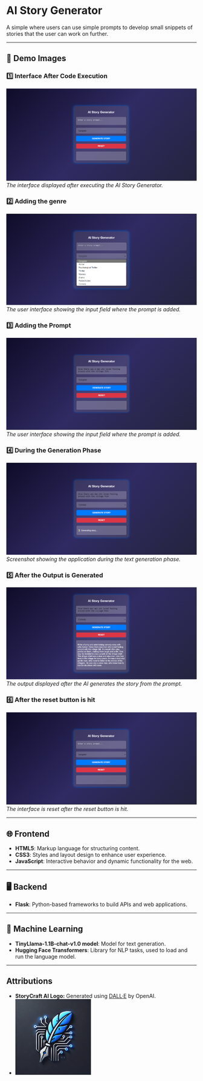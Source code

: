 # AI Story Generator

 A simple where users can use simple prompts to develop small snippets of stories that the user can work on further.

---

## 📸 **Demo Images**

### 1️⃣ **Interface After Code Execution**
![Interface After Code Execution](assets/interface_after_execution.png)  
_The interface displayed after executing the AI Story Generator._

### 2️⃣ **Adding the genre**
![Adding the Genre](assets/drop_down_menu.png)  
_The user interface showing the input field where the prompt is added._

### 3️⃣ **Adding the Prompt**
![Adding the Prompt](assets/adding_prompt.png)  
_The user interface showing the input field where the prompt is added._

### 4️⃣ **During the Generation Phase**
![During the Generation Phase](assets/during_generation.png)  
_Screenshot showing the application during the text generation phase._

### 5️⃣ **After the Output is Generated**
![After the Output is Generated](assets/output_generated.png)  
_The output displayed after the AI generates the story from the prompt._

### 6️⃣ **After the reset button is hit**
![After the Output is Generated](assets/interface_after_execution.png)  
_The interface is reset after the reset button is hit._

---

## 🌐 **Frontend**
- **HTML5**: Markup language for structuring content.
- **CSS3**: Styles and layout design to enhance user experience.
- **JavaScript**: Interactive behavior and dynamic functionality for the web.

---

## 🖥️ **Backend**
- **Flask**: Python-based frameworks to build APIs and web applications.

---

## 🤖 **Machine Learning**
- **TinyLlama-1.1B-chat-v1.0 model**: Model for text generation.
- **Hugging Face Transformers**: Library for NLP tasks, used to load and run the language model.

---


## **Attributions**
- **StoryCraft AI Logo:** Generated using [DALL·E](https://openai.com/dall-e) by OpenAI.
- <img src="assets/logo.png" alt="StoryCraft Logo" width="200">
  


